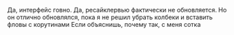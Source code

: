 Да, интерфейс говно.
Да, ресайклервью фактически не обновляется. Но он отлично обновлялся, пока я не решил убрать колбеки и вставить фловы с корутинами
Если объяснишь, почему так, с меня сотка